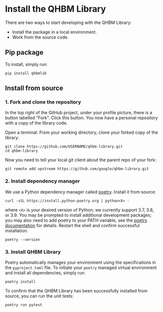 # Install the QHBM Library

There are two ways to start developing with the QHBM Library:
* Install the package in a local environment.
* Work from the source code.


## Pip package

To install, simply run:
```
pip install qhbmlib
```

## Install from source

### 1. Fork and clone the repository

In the top right of the GitHub project, under your profile picture, there is a button labelled "Fork". Click this button. You now have a personal repository with a copy of the library code.

Open a terminal. From your working directory, clone your forked copy of the library:
```
git clone https://github.com/USERNAME/qhbm-library.git
cd qhbm-library
```

Now you need to tell your local git client about the parent repo of your fork:
```
git remote add upstream https://github.com/google/qhbm-library.git
```

### 2. Install dependency manager

We use a Python dependency manager called [poetry](https://python-poetry.org/). Install it from source:
```
curl -sSL https://install.python-poetry.org | python<X> -
```
where `<X>` is your desired version of Python; we currently support 3.7, 3.8, or 3.9.  You may be prompted to install additional development packages; you may also need to add poetry to your PATH variable, see the [poetry documentation](https://python-poetry.org/docs/master/#installing-with-the-official-installer) for details.  Restart the shell and confirm successful installation:
```
poetry --version
```

### 3. Install QHBM Library

Poetry automatically manages your environment using the specifications in the `pyproject.toml` file. To initiate your `poetry` managed virtual environment and install all dependencies, simply run:
```
poetry install
```
To confirm that the QHBM Library has been successfully installed from source, you can run the unit tests:
```
poetry run pytest
```
